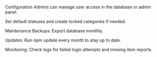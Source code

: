 Configuration
Admins can manage user access in the database or admin panel.

Set default statuses and create locked categories if needed.

Maintenance
Backups: Export database monthly.

Updates: Run npm update every month to stay up to date.

Monitoring: Check logs for failed login attempts and missing item reports.

